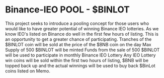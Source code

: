 # Binance-IEO POOL - $BINLOT
This project seeks to introduce a pooling concept for those users who would like to have greater potential of winning Binance IEO lotteries. As we know IEO's listed on Binance do well in the first few hours of listing. This is an opportunity to get a greater chance of participating.
Tranches of the $BINLOT coin will be sold at the price of the $BNB coin on the day
Max Supply of 500 $BINLOT will be minted
Funds from the sale of 500 $BINLOT will be used to participate in monthly Binance IEO Lottery
Any IEO Lottery win coins will be sold within the first two hours of listing, $BNB will be topped back up and the actual winnings will be used to buy back $BinLot coins listed on Memo.
